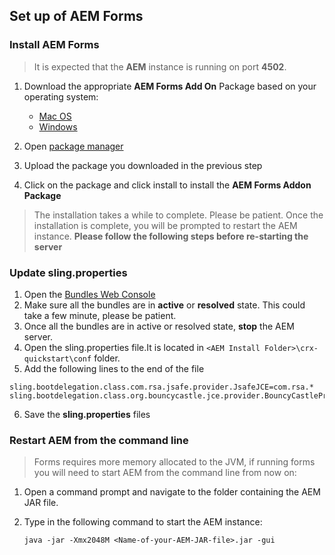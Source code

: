 ## Set up of AEM Forms

### Install AEM Forms

> It is expected that the **AEM** instance is running on port **4502**. 

1. Download the appropriate **AEM Forms Add On** Package based on your operating system:
	* <a href="https://experience.adobe.com/#/downloads/content/software-distribution/en/aem.html?fulltext=Add%7E+on%7E+OSX%7E&1_group.propertyvalues.property=.%2Fjcr%3Acontent%2Fmetadata%2Fdc%3Aversion&1_group.propertyvalues.operation=equals&1_group.propertyvalues.0_values=target-version%3Aaem%2F6-5&2_group.propertyvalues.property=.%2Fjcr%3Acontent%2Fmetadata%2Fdc%3Asolution&2_group.propertyvalues.operation=equals&2_group.propertyvalues.0_values=target-solution%3Aaem%2Fforms&3_group.propertyvalues.property=.%2Fjcr%3Acontent%2Fmetadata%2Fdc%3AsoftwareType&3_group.propertyvalues.operation=equals&3_group.propertyvalues.0_values=software-type%3Aservice-and-cumulative-fix&orderby=%40jcr%3Acontent%2Fjcr%3AlastModified&orderby.sort=desc&layout=list&p.offset=0&p.limit=4" target="_blank" class="button">Mac OS</a>
	* <a href="https://experience.adobe.com/#/downloads/content/software-distribution/en/aem.html?fulltext=Add%7E+on%7E+Windows%7E&1_group.propertyvalues.property=.%2Fjcr%3Acontent%2Fmetadata%2Fdc%3Aversion&1_group.propertyvalues.operation=equals&1_group.propertyvalues.0_values=target-version%3Aaem%2F6-5&2_group.propertyvalues.property=.%2Fjcr%3Acontent%2Fmetadata%2Fdc%3Asolution&2_group.propertyvalues.operation=equals&2_group.propertyvalues.0_values=target-solution%3Aaem%2Fforms&3_group.propertyvalues.property=.%2Fjcr%3Acontent%2Fmetadata%2Fdc%3AsoftwareType&3_group.propertyvalues.operation=equals&3_group.propertyvalues.0_values=software-type%3Aservice-and-cumulative-fix&orderby=%40jcr%3Acontent%2Fjcr%3AlastModified&orderby.sort=desc&layout=list&p.offset=0&p.limit=4" target="_blank" class="button">Windows</a>  

2.  Open [package manager](http://localhost:4502/crx/packmgr/index.jsp)

3. Upload the package you downloaded in the previous step

4. Click on the package and click install to install the **AEM Forms Addon Package**

> The installation takes a while to complete. Please be patient. Once the installation is complete, you will be prompted to restart the AEM instance. **Please follow the following steps before re-starting the server**

### Update sling.properties

1. Open the [Bundles Web Console](http://localhost:4502/system/console/bundles) 
2. Make sure all the bundles are in **active** or **resolved** state. This could take a few minute, please be patient. 
3. Once all the bundles are in active or resolved state, **stop** the AEM server.
4. Open the sling.properties file.It is located in `<AEM Install Folder>\crx-quickstart\conf` folder. 
5. Add the following lines to the  end of the file 

  ```
  sling.bootdelegation.class.com.rsa.jsafe.provider.JsafeJCE=com.rsa.*
  sling.bootdelegation.class.org.bouncycastle.jce.provider.BouncyCastleProvider=org.bouncycastle.*
  ```
6. Save the **sling.properties** files

### Restart AEM from the command line

> Forms requires more memory allocated to the JVM, if running forms you will need to start AEM from the command line from now on:

1. Open a command prompt and navigate to the folder containing the AEM JAR file. 
2. Type in the following command to start the AEM instance:

   ```
   java -jar -Xmx2048M <Name-of-your-AEM-JAR-file>.jar -gui
   ```

  

  
